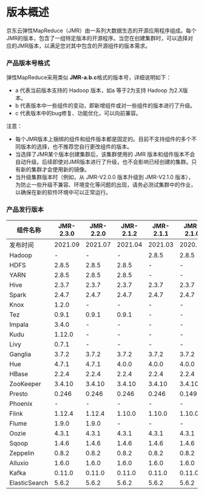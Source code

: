 # 版本概述

京东云弹性MapReduce（JMR）由一系列大数据生态的开源应用程序组成。每个JMR的版本，包含了一组特定版本的开源程序。当您在创建集群时，可以选择对应的JMR版本，以满足您对其中包含的开源组件的版本需求。

### 产品版本号格式

弹性MapReduce采用类似 **JMR-a.b.c**格式的版本号，详细说明如下：

- a 代表当前版本支持的 Hadoop 版本，如a 等于2为支持 Hadoop 为2.X版本。
- b 代表版本中一些组件的变动，即新增组件或对一些组件的版本进行了升级。
- c 代表版本中的bug修复、功能优化，可以向前兼容。

注意：

- 每个JMR版本上捆绑的组件和组件版本都是固定的。目前不支持组件的多个不同版本的选择，也不推荐您自行更改组件的版本。
- 当选择了JMR某个版本创建集群后，该集群使用的 JMR 版本和组件版本不会自动升级。后续即使对JMR版本进行了升级，也不会影响已经创建的集群。只有新的集群才会使用新的镜像。
- 当升级集群版本时（例如，从 JMR-V2.0.0 版本升级到 JMR-V2.1.0 版本），为防止一些升级不兼容、环境变化等问题的出现，请务必测试集群中的作业，以确保在新的软件环境中可以正常运行。

### 产品发行版本

| 组件名称      | JMR-2.3.0 | JMR-2.2.0 | JMR-2.1.2 | JMR-2.1.1 | JMR-2.1.0 | JMR-2.0.0 |
| ------------- | --------- | --------- | --------- | --------- | --------- | --------- |
| 发布时间      | 2021.09   | 2021.07   | 2021.04   | 2021.03   | 2020.11   | 2018.03   |
| Hadoop        | -         | -         | -         | 2.8.5     | 2.8.5     | 2.7.4     |
| HDFS          | 2.8.5     | 2.8.5     | 2.8.5     | -         | -         | -         |
| YARN          | 2.8.5     | 2.8.5     | 2.8.5     | -         | -         | -         |
| Hive          | 2.3.7     | 2.3.7     | 2.3.7     | 2.3.7     | 2.3.7     | 2.1.1     |
| Spark         | 2.4.7     | 2.4.7     | 2.4.7     | 2.4.7     | 2.4.7     | 2.2.0     |
| Knox          | 1.2.0     | -         | -         | -         | -         | -         |
| Tez           | 0.9.1     | 0.9.1     | 0.9.1     | -         | -         | 0.9.1     |
| Impala        | 3.4.0     | -         | -         | -         | -         | -         |
| Kudu          | 1.12.0    | -         | -         | -         | -         | -         |
| Livy          | 0.7.1     | -         | -         | -         | -         | -         |
| Ganglia       | 3.7.2     | 3.7.2     | 3.7.2     | 3.7.2     | 3.7.2     | 3.7.2     |
| Hue           | 4.7.1     | 4.7.1     | 4.0.0     | 4.0.0     | 4.0.0     | 4.0.0     |
| HBase         | 2.2.4     | 2.2.4     | 2.2.4     | 2.2.4     | 2.2.4     | 1.2.6     |
| ZooKeeper     | 3.4.10    | 3.4.10    | 3.4.10    | 3.4.10    | 3.4.10    | 3.4.10    |
| Presto        | 0.246     | 0.246     | 0.246     | 0.246     | 0.149     | 0.149     |
| Phoenix       | -         | -         | -         | -         | -         | 4.12.0    |
| Flink         | 1.12.4    | 1.12.4    | 1.10.0    | 1.10.0    | 1.10.0    | -         |
| Flume         | 1.9.0     | 1.9.0     | -         | -         | -         | -         |
| Oozie         | 4.3.1     | 4.3.1     | 4.3.1     | 4.3.1     | 4.3.1     | 4.3.1     |
| Sqoop         | 1.4.6     | 1.4.6     | 1.4.6     | 1.4.6     | 1.4.6     | 1.4.6     |
| Zeppelin      | 0.8.2     | 0.8.2     | 0.8.2     | 0.8.2     | 0.8.2     | 0.7.3     |
| Alluxio       | 1.6.0     | 1.6.0     | 1.6.0     | 1.6.0     | 1.6.0     | 1.6.0     |
| Kafka         | 0.11.0    | 0.11.0    | 0.11.0    | 0.11.0    | 0.11.0    | 0.11.0    |
| ElasticSearch | 5.6.2     | 5.6.2     | 5.6.2     | 5.6.2     | 5.6.2     | 5.6.2     |
